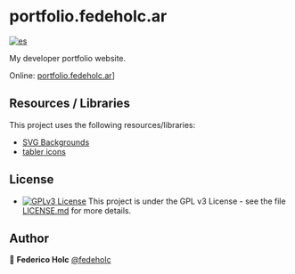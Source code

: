 # portfolio.fedeholc.ar

[![es](https://img.shields.io/badge/lang-es-yellow.svg)](https://github.com/fedeholc/portfolio.fedeholc.ar/blob/master/README.es.md)

My developer portfolio website.

Online: [portfolio.fedeholc.ar](https://portfolio.fedeholc.ar)]

## Resources / Libraries

This project uses the following resources/libraries:

- [SVG Backgrounds](https://www.svgbackgrounds.com/)
- [tabler icons](https://github.com/tabler/tabler-icons)

## License

- [![GPLv3 License](https://img.shields.io/badge/License-GPL%20v3-yellow.svg)](https://opensource.org/licenses/) This project is under the GPL v3 License - see the file [LICENSE.md](LICENSE.md) for more details.

## Author

👤 **Federico Holc** [@fedeholc](https://github.com/fedeholc)
